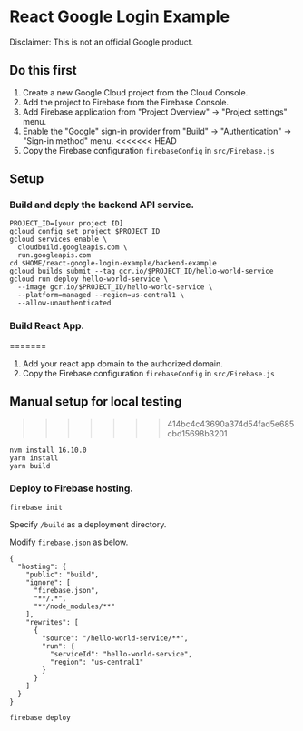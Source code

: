 # React Google Login Example

Disclaimer: This is not an official Google product.

## Do this first
1. Create a new Google Cloud project from the Cloud Console.
1. Add the project to Firebase from the Firebase Console.
1. Add Firebase application from "Project Overview" -> "Project settings" menu.
1. Enable the "Google" sign-in provider from "Build" -> "Authentication" -> "Sign-in method" menu.
<<<<<<< HEAD
1. Copy the Firebase configuration `firebaseConfig` in `src/Firebase.js`

## Setup

### Build and deply the backend API service.

```
PROJECT_ID=[your project ID]
gcloud config set project $PROJECT_ID
gcloud services enable \
  cloudbuild.googleapis.com \
  run.googleapis.com 
cd $HOME/react-google-login-example/backend-example
gcloud builds submit --tag gcr.io/$PROJECT_ID/hello-world-service
gcloud run deploy hello-world-service \
  --image gcr.io/$PROJECT_ID/hello-world-service \
  --platform=managed --region=us-central1 \
  --allow-unauthenticated
```

### Build React App.
=======
1. Add your react app domain to the authorized domain.
1. Copy the Firebase configuration `firebaseConfig` in `src/Firebase.js`

## Manual setup for local testing
>>>>>>> 414bc4c43690a374d54fad5e685cbd15698b3201

```
nvm install 16.10.0
yarn install
yarn build
```

### Deploy to Firebase hosting.

```
firebase init
```
Specify `/build` as a deployment directory.

Modify `firebase.json` as below.
```
{
  "hosting": {
    "public": "build",
    "ignore": [
      "firebase.json",
      "**/.*",
      "**/node_modules/**"
    ],
    "rewrites": [
      {
        "source": "/hello-world-service/**",
        "run": {
          "serviceId": "hello-world-service",
          "region": "us-central1"
        }
      }
    ]
  }
}
```

```
firebase deploy
```
